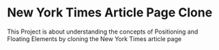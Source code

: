 # New York Times Article Page Clone
This Project is about understanding the concepts of Positioning and Floating Elements by cloning the New York Times article page

